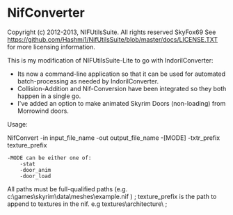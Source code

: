 NifConverter
============

Copyright (c) 2012-2013, NIFUtilsSuite. All rights reserved SkyFox69
See https://github.com/Hashmi1/NifUtilsSuite/blob/master/docs/LICENSE.TXT for more licensing information.

This is my modification of NIFUtilsSuite-Lite to go with IndorilConverter:

- Its now a command-line application so that it can be used for automated batch-processing as needed by IndorilConverter.
- Collision-Addition and Nif-Conversion have been integrated so they both happen in a single go.
- I've added an option to make animated Skyrim Doors (non-loading) from Morrowind doors.

Usage:

NifConvert -in input_file_name -out output_file_name -[MODE] -txtr_prefix texture_prefix
		 
	-MODE can be either one of:
	    -stat
	    -door_anim
	    -door_load

All paths must be full-qualified paths (e.g. c:\\games\\skyrim\\data\\meshes\\example.nif )   ;
texture_prefix is the path to append to textures in the nif. e.g textures\\architecture\\  ;

